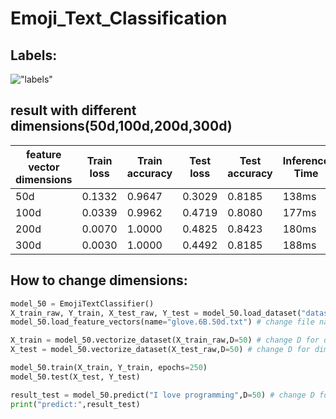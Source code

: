 # Emoji_Text_Classification

## Labels:
!["labels"]()

## result with different dimensions(50d,100d,200d,300d)

|feature vector dimensions|Train loss|Train accuracy|Test loss|Test accuracy|Inference Time|
|-------------------------|----------|--------------|---------|-------------|--------------|
|50d|0.1332|0.9647|0.3029|0.8185|138ms|
|100d|0.0339|0.9962|0.4719|0.8080|177ms|
|200d|0.0070|1.0000|0.4825|0.8423|180ms|
|300d|0.0030|1.0000|0.4492|0.8185|188ms|

## How to change dimensions:
```python 
model_50 = EmojiTextClassifier()
X_train_raw, Y_train, X_test_raw, Y_test = model_50.load_dataset("dataset/train.csv", "dataset/test.csv")
model_50.load_feature_vectors(name="glove.6B.50d.txt") # change file name

X_train = model_50.vectorize_dataset(X_train_raw,D=50) # change D for dimension
X_test = model_50.vectorize_dataset(X_test_raw,D=50) # change D for dimension

model_50.train(X_train, Y_train, epochs=250)
model_50.test(X_test, Y_test)

result_test = model_50.predict("I love programming",D=50) # change D for dimension
print("predict:",result_test)
```